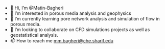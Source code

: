 - 👋 Hi, I’m @Matin-Bagheri
- 👀 I’m interested in porous media analysis and geophysics
- 🌱 I’m currently learning pore network analysis and simulation of flow in porous media.
- 💞️ I’m looking to collaborate on CFD simulations projects as well as geostatistical analysis. 
- 📫 How to reach me mm.bagheri@che.sharif.edu

<!---
Matin-Bagheri/Matin-Bagheri is a ✨ special ✨ repository because its `README.md` (this file) appears on your GitHub profile.
You can click the Preview link to take a look at your changes.
--->

